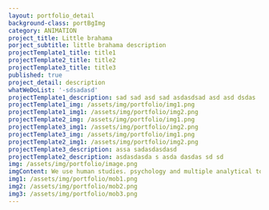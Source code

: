 ```yaml
---
layout: portfolio_detail
background-class: portBgImg
category: ANIMATION
project_title: Little brahama
porject_subtitle: little brahama description
projectTemplate1_title: title1
projectTemplate2_title: title2
projectTemplate3_title: title3
published: true
project_detail: description
whatWeDoList: '-sdsadasd'
projectTemplate1_description: sad sad asd sad asdasdsad asd asd dsdas
projectTemplate1_img: /assets/img/portfolio/img1.png
projectTemplate1_img1: /assets/img/portfolio/img2.png
projectTemplate2_img: /assets/img/portfolio/img1.png
projectTemplate3_img1: /assets/img/portfolio/img2.png
projectTemplate3_img: /assets/img/portfolio/img1.png
projectTemplate2_img1: /assets/img/portfolio/img2.png
projectTemplate3_description: assa sadasdasdasd
projectTemplate2_description: asdasdasda s asda dasdas sd sd
img: /assets/img/portfolio/image.png
imgContent: We use human studies. psychology and multiple analytical tools to define.
img1: /assets/img/portfolio/mob1.png
img2: /assets/img/portfolio/mob2.png
img3: /assets/img/portfolio/mob3.png
---
```

